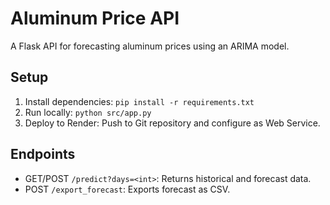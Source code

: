 # Aluminum Price API

A Flask API for forecasting aluminum prices using an ARIMA model.

## Setup
1. Install dependencies: `pip install -r requirements.txt`
2. Run locally: `python src/app.py`
3. Deploy to Render: Push to Git repository and configure as Web Service.

## Endpoints
- GET/POST `/predict?days=<int>`: Returns historical and forecast data.
- POST `/export_forecast`: Exports forecast as CSV.